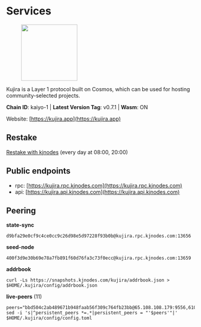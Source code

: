 # Services

<figure><img src="https://raw.githubusercontent.com/kj89/testnet_manuals/main/pingpub/logos/kujira.png" width="150" alt=""><figcaption></figcaption></figure>

Kujira is a Layer 1 protocol built on Cosmos, which can be used for  hosting community-selected projects.

**Chain ID**: kaiyo-1 | **Latest Version Tag**: v0.7.1 | **Wasm**: ON

Website: [https://kujira.app](https://kujira.app)

## Restake

[Restake with kjnodes](https://restake.app/kujira/kujiravaloper1tnuqj73jfn3724lqz34c27tuv80nv336sadqym) (every day at 08:00, 20:00)
## Public endpoints

* rpc: [https://kujira.rpc.kjnodes.com](https://kujira.rpc.kjnodes.com)
* api: [https://kujira.api.kjnodes.com](https://kujira.api.kjnodes.com)

## Peering

**state-sync**

```
d9bfa29e0cf9c4ce0cc9c26d98e5d97228f93b0b@kujira.rpc.kjnodes.com:13656
```

**seed-node**

```
400f3d9e30b69e78a7fb891f60d76fa3c73f0ecc@kujira.rpc.kjnodes.com:13659
```

**addrbook**
```
curl -Ls https://snapshots.kjnodes.com/kujira/addrbook.json > $HOME/.kujira/config/addrbook.json
```

**live-peers** (11)
```
peers="bbd504c2ab489671b948faab56f309c764fb23bb@65.108.108.179:9556,610b8e096b4d8f923b1f41f7bdf92d5b63e033dc@162.55.243.82:4060,ed71d6328a0228cd2eac7d71451509813c660b5d@116.202.164.206:26656,5ef740383b8a490c1bee7f9e61bf03c43427b182@83.149.102.56:32095,35629bef4cc1a0be69ebd053ff4e16de82970add@5.79.79.80:30095,d6f2eee997d108d4fde5683e31d678427376dfce@77.68.27.75:26656,de08e6178779ff3b19a8b6d22a05664392cb2b35@185.216.179.205:26656,fc593f5f9fcf7f88790bd8274ebc791f612d3efe@65.21.89.54:26655,f35e499b047c1aa78fe04a16705b508610b7a896@135.181.57.223:26656,4c1f4d9358118cb8917567702c12ca4f31714b32@65.108.132.107:26656,d9bfa29e0cf9c4ce0cc9c26d98e5d97228f93b0b@144.76.163.233:13656"
sed -i 's|^persistent_peers *=.*|persistent_peers = "'$peers'"|' $HOME/.kujira/config/config.toml
```

